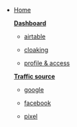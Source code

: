 <!-- docs/_sidebar.md -->

* [Home](/)

  <u>**Dashboard**</u>

  * [airtable](airtable.md "Airtable Dashboard Guide")

  * [cloaking](cloaking.md "Note for cloaking")

  * [profile & access](profile.md "Profile settings")

  <u>**Traffic source**</u>

  * [google](google.md "Notes googleads")

  * [facebook](facebook.md "Notes facebookads")

  * [pixel](pixel.md "How to use the pixel")
